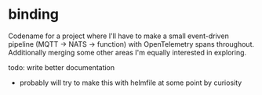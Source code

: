 # binding
Codename for a project where I'll have to make a small event-driven pipeline (MQTT -> NATS -> function) with OpenTelemetry spans throughout. Additionally merging some other areas I'm equally interested in exploring.

todo: write better documentation
- probably will try to make this with helmfile at some point by curiosity
